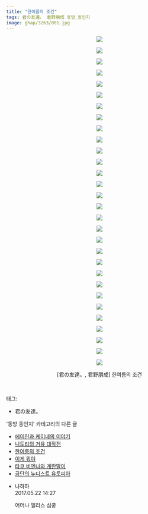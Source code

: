 ```yaml
---
title: "한여름의 조건"
tags: 君の友達。 君野朋成 동방_동인지
image: ghap/3263/001.jpg
---
```

<div class="article">
<p style="text-align: center; clear: none; float: none;"><img src="{{ site.nasurl }}/ghap/3263/001.jpg"/></p>
<p style="text-align: center; clear: none; float: none;"><img src="{{ site.nasurl }}/ghap/3263/002.jpg"/></p>
<p style="text-align: center; clear: none; float: none;"><img src="{{ site.nasurl }}/ghap/3263/003.jpg"/></p>
<p style="text-align: center; clear: none; float: none;"><img src="{{ site.nasurl }}/ghap/3263/004.jpg"/></p>
<p style="text-align: center; clear: none; float: none;"><img src="{{ site.nasurl }}/ghap/3263/005.jpg"/></p>
<p style="text-align: center; clear: none; float: none;"><img src="{{ site.nasurl }}/ghap/3263/006.jpg"/></p>
<p style="text-align: center; clear: none; float: none;"><img src="{{ site.nasurl }}/ghap/3263/007.jpg"/></p>
<p style="text-align: center; clear: none; float: none;"><img src="{{ site.nasurl }}/ghap/3263/008.jpg"/></p>
<p style="text-align: center; clear: none; float: none;"><img src="{{ site.nasurl }}/ghap/3263/009.jpg"/></p>
<p style="text-align: center; clear: none; float: none;"><img src="{{ site.nasurl }}/ghap/3263/010.jpg"/></p>
<p style="text-align: center; clear: none; float: none;"><img src="{{ site.nasurl }}/ghap/3263/011.jpg"/></p>
<p style="text-align: center; clear: none; float: none;"><img src="{{ site.nasurl }}/ghap/3263/012.jpg"/></p>
<p style="text-align: center; clear: none; float: none;"><img src="{{ site.nasurl }}/ghap/3263/013.jpg"/></p>
<p style="text-align: center; clear: none; float: none;"><img src="{{ site.nasurl }}/ghap/3263/014.jpg"/></p>
<p style="text-align: center; clear: none; float: none;"><img src="{{ site.nasurl }}/ghap/3263/015.jpg"/></p>
<p style="text-align: center; clear: none; float: none;"><img src="{{ site.nasurl }}/ghap/3263/016.jpg"/></p>
<p style="text-align: center; clear: none; float: none;"><img src="{{ site.nasurl }}/ghap/3263/017.jpg"/></p>
<p style="text-align: center; clear: none; float: none;"><img src="{{ site.nasurl }}/ghap/3263/018.jpg"/></p>
<p style="text-align: center; clear: none; float: none;"><img src="{{ site.nasurl }}/ghap/3263/019.jpg"/></p>
<p style="text-align: center; clear: none; float: none;"><img src="{{ site.nasurl }}/ghap/3263/020.jpg"/></p>
<p style="text-align: center; clear: none; float: none;"><img src="{{ site.nasurl }}/ghap/3263/021.jpg"/></p>
<p style="text-align: center; clear: none; float: none;"><img src="{{ site.nasurl }}/ghap/3263/022.jpg"/></p>
<p style="text-align: center; clear: none; float: none;"><img src="{{ site.nasurl }}/ghap/3263/023.jpg"/></p>
<p style="text-align: center; clear: none; float: none;"><img src="{{ site.nasurl }}/ghap/3263/024.jpg"/></p>
<p style="text-align: center; clear: none; float: none;"><img src="{{ site.nasurl }}/ghap/3263/025.jpg"/></p>
<p style="text-align: center; clear: none; float: none;"><img src="{{ site.nasurl }}/ghap/3263/026.jpg"/></p>
<p style="text-align: center; clear: none; float: none;"><img src="{{ site.nasurl }}/ghap/3263/027.jpg"/></p>
<p style="text-align: center; clear: none; float: none;"><img src="{{ site.nasurl }}/ghap/3263/028.jpg"/></p>
<p style="text-align: center; clear: none; float: none;"><img src="{{ site.nasurl }}/ghap/3263/029.jpg"/></p>
<p style="text-align: center; clear: none; float: none;"><img src="{{ site.nasurl }}/ghap/3263/030.jpg"/></p>
<p style="text-align: center; clear: none; float: none;">[君の友達。, 君野朋成] 한여름의 조건</p>
<p><br/></p>
</div><div class="tagTrail">
<p>태그: </p>
<ul>
<li>君の友達。</li>
</ul>
</div><div class="another">
<p>'동방 동인지' 카테고리의 다른 글</p>
<ul>
<li><a href="/2017-05-20-ghap_3268">에이린과 케이네의 이야기</a></li>
<li><a href="/2017-05-20-ghap_3267">니토리의 거유 대작전</a></li>
<li><a href="/2017-05-20-ghap_3263">한여름의 조건</a></li>
<li><a href="/2017-05-20-ghap_3262">이게 뭐야</a></li>
<li><a href="/2017-05-20-ghap_3261">타코 비엔나와 계란말이</a></li>
<li><a href="/2017-05-17-ghap_3255">금단의 누디스트 유토피아</a></li>
</ul>
</div><div class="cb_module cb_fluid">
<div class="cb_wrt cb_profile">
<div class="comment">
<ul>
<li class="cb_thumb_off" id="comment14995235">
<div class="cb_comment_area">
<div class="cb_info_area">
<div class="cb_section">
<span class="cb_nick_name">나하하</span>
</div>
<div class="cb_section">
<span class="cb_date">2017.05.22 14:27 </span>
</div>
</div>
<div class="cb_dsc_comment">
<p class="cb_dsc">
											어머나 앨리스 심쿵
										</p>
</div>
</div></li>
</ul>
</div>
</div><!-- commentList close -->
</div>